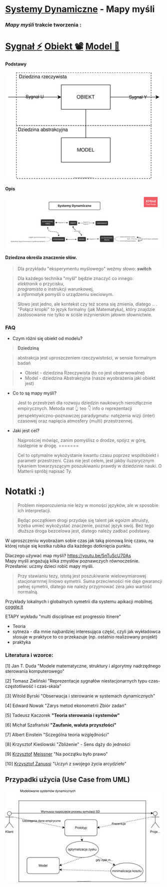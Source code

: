 # [Systemy Dynamiczne](https://coggle.it/diagram/X1pYv04r0v3pMzn-/t/-/35e679aefe319b534d32b8339196662afced338bf7a6c6bd9cfcdc6709ff4f98) - Mapy myśli
### *Mapy myśli* trakcie tworzenia :

[Sygnał :zap:](https://coggle.it/diagram/X1j0eG89oR9IEMgE/t/sygna%C5%82-zap/a41b41437749651ef746a7f43989e6f4ae836821485ebf3ca3dc237364c51249)
[Obiekt :film_projector:](https://coggle.it/diagram/X1j6TG89oQteENAx/t/obiekt-film_projector/d20da092af43109ed12b50416ec609243b78d0a4bb31689ccbc3d0acc9b97edf)
[Model :thought_balloon:](https://coggle.it/diagram/X1j5ak37tNCUiQML/t/model-thought_balloon/08be4cfb1e4ba2a52af843f003a05e8496bd500e76400278ed1be801fba9d828)
=========

#### Podstawy 
[
![Systemy Dynamiczne](docs/SDM.svg)
](https://drive.google.com/file/d/1Ed_OcE8szFmOquqJNxDQRGswGA26TAQb/view?usp=sharing)

#### Opis
[
 ![Systemy Dynamiczne](docs/SD.png)
](https://drive.google.com/open?id=1aEgnCcPuFS5yrVLVuNkRwuGep-yxadW5)

#### Dziedzna określa znaczenie słów. 
> Dla przykładu "eksperymentu myślowego" weźmy słowo: **switch**

> Dla każdego technika "myśl" będzie znaczyć co innego: <br>
*elektronik* o przycisku,<br>
*programista* o instrukcji warunkowej,<br>
a *informatyk* pomyśli o urządzeniu sieciowym.<br>

> Słowo jest jedno, ale kontekst czy też scena się zmienia, dlatego .. . "Połącz kropki" to język formalny (jak Matematyka), który znajdzie zastosowanie nie tylko w ściśle inżynierskim jałowm słownictwie.

### FAQ

- Czym różni się obiekt od modelu?

> **Dziedziną**  

> abstrakcja jest uproszczeniem rzeczywistości, w sensie formalnym badań

>   * Obiekt - dziedzina Rzeczywista (to co jest obserwowalne)
>   * Model - dziedzina Abstrakcyjna (nasze wyobrażenia jaki obiekt jest)
    
- Co to są mapy myśli?

> Jest to przestrzeń dla rozwoju dziedzin naukowych nierozłącznie empirycznych. Metoda mat 👆 teo 👇 info o reprezentacji perspektywiczno-poznawczej paradygmatu: natężenia wizji (inter) czasowej oraz napięcia atmosfery (multi) przestrzennej.

- Jaki jest cel?
 
> Najprościej mówiąc, zanim pomyślisz o drodze, spójrz w górę, następnie w drogę.
=======

> Cel to optymalne wykożystanie kwantu czasu poprzez współobiekt i parametr przestrzeni. Czas nie jest celem, jest jakby iluzorycznym tykaniem towarzyszącym poszukiwaniu prawdy w dziedzinie nauki. O Matterii spróbj napisać Ty.

# Notatki :)    
    
  > Problem nieporozuienia nie leży w moności języków, ale w sposobie ich interpretacji.
  
  > Będąc początkiem drogi przydaje się talent jak egoizm altruisty, trzeba umieć wykożystać znaczenie, poznać język swój. Bez tego dłuższa droga bezcelowa jest, dlatego należy zadbać podstawy.
  
  W uproszczeniu wyobrażam sobie czas jak taką pionową linię czasu, na której rotuje się kostka rubika dla każdego dotknięcia punktu.
  
Dlaczego używać map myśli?
https://youtu.be/5nTuScU70As <br>
Mapy myśli angażują kilka zmysłów poznawczych równocześnie. Przesłanie: uczmy dzieci robić mapy myśli. 

> Przy stawianiu tezy, istotą jest poszukiwanie wielowymiarowej stacjonarnrnej liniowo symetrii. Suma przeciwności nie daje gwarancji pełnej symetrii, dlatego nie należy przyjmować zera jako wartość normalną.

Przykłady lokalnych i globalnych symetrii dla systemu apikacji mobilnej.
[coggle.it](https://coggle.it/diagram/X3_hahiU9AZJpjAe/t/system-aplikacji-mobilnej)

ETAPY wykładu "multi disciplinae est progressio itinere"
  - Teoria
  - sytneza - dla mnie najbardziej interesująca część, czyli jak wykładowca stosuje w praktyce to co przekazuje (np. ostatnio realizowany projekt)
  - praktyka
    
 ### Literatura i wzorce: 
  
[1] Jan T. Duda "Modele matematyczne, struktury i algorytmy nadrzędnego sterowania komputerowego"

[2] Tomasz Zieliński "Reprezentacje sygnałów niestacjonarnych typu czas-częstotliwość i czas-skala"

[3] Witold Byrski "Obserwacja i sterowanie w systemach dynamicznych"

[4] Edward Nowak "Zarys metod ekonometrii Zbiór zadań"

[5] Tadeusz Kaczorek **"Teoria sterowania i systemów"**

[6] Michał Szafrański **"Zaufanie, waluta przyszłości"**

[7] Albert Einstein "Sczególna teoria względności"

[8] Krzysztof Kieślowski "Zbliżenie" - Sens dąży do jedności

[9] [Krzysztof](https://youtu.be/FmSsNUkiGM8?t=1179) [Meissner](https://www.youtube.com/watch?v=HhSdMIeNRHU) "Na początku było prawo"

[10] [Krzysztof Zanussi](https://youtu.be/hw2QYCrbAcY?t=395) "Uczyń z swojego życia arcydzieło"


## Przypadki użycia (Use Case from UML)
![Systemy Dynamiczne](docs/UC.svg)

